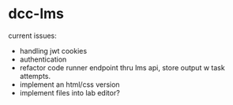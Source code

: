 # dcc-lms

current issues:
- handling jwt cookies
- authentication
- refactor code runner endpoint thru lms api, store output w task attempts.
- implement an html/css version
- implement files into lab editor?